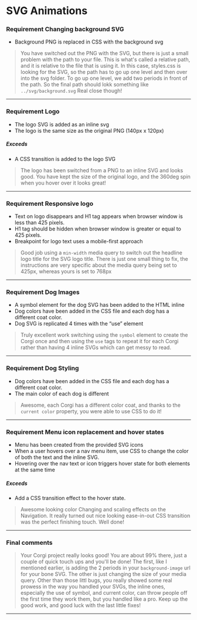 # SVG Animations

### **Requirement** Changing background SVG

* Background PNG is replaced in CSS with the background svg

> You have switched out the PNG with the SVG, but there is just a small problem with the path to your file. This is what's called a relative path, and it is relative to the file that is using it. In this case, styles.css is looking for the SVG, so the path has to go up one level and then over into the svg folder. To go up one level, we add two periods in front of the path. So the final path should lokk something like `../svg/background.svg` Real close though!

---

### **Requirement** Logo

* The logo SVG is added as an inline svg
* The logo is the same size as the original PNG (140px x 120px)

##### Exceeds

* A CSS transition is added to the logo SVG

> The logo has been switched from a PNG to an inline SVG and looks good. You have kept the size of the original logo, and the 360deg spin when you hover over it looks great!

---

### **Requirement** Responsive logo

* Text on logo disappears and H1 tag appears when browser window is less than 425 pixels.
* H1 tag should be hidden when browser window is greater or equal to 425 pixels.
* Breakpoint for logo text uses a mobile-first approach

> Good job using a `min-width` media query to switch out the headline logo title for the SVG logo title. There is just one small thing to fix, the instructions are very specific about the media query being set to 425px, whereas yours is set to 768px

---

### **Requirement** Dog Images

* A symbol element for the dog SVG has been added to the HTML inline
* Dog colors have been added in the CSS file and each dog has a different coat color.
* Dog SVG is replicated 4 times with the “use” element

> Truly excellent work switching using the `symbol` element to create the Corgi once and then using the `use` tags to repeat it for each Corgi rather than having 4 inline SVGs which can get messy to read.

---

### **Requirement** Dog Styling

* Dog colors have been added in the CSS file and each dog has a different coat color.
* The main color of each dog is different

> Awesome, each Corgi has a different color coat, and thanks to the `current color` property, you were able to use CSS to do it!

---

### **Requirement** Menu icon replacement and hover states

* Menu has been created from the provided SVG icons
* When a user hovers over a nav menu item, use CSS to change the color of both the text and the inline SVG.
* Hovering over the nav text or icon triggers hover state for both elements at the same time

##### Exceeds

* Add a CSS transition effect to the hover state.

> Awesome looking color Changing and scaling effects on the Navigation. It really turned out nice looking ease-in-out CSS transition was the perfect finishing touch. Well done!

---

### Final comments

> Your Corgi project really looks good! You are about 99% there, just a couple of quick touch ups and you'll be done! The first, like I mentioned earlier, is adding the 2 periods in your `background-image` url for your bone SVG. The other is just changing the size of your media query. Other than those littl bugs, you really showed some real prowess in the way you handled your SVGs, the inline ones, especially the use of symbol, and current color, can throw people off the first time they work them, but you handled like a pro. Keep up the good work, and good luck with the last little fixes!

---

